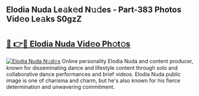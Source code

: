 ## Elodia Nuda Le𝚊k𝚎d N𝚞𝚍es - Part-383 Photos Vid𝚎o Le𝚊ks S0gzZ

# <h2><a href="http://fbdcqf6.evod.top/?m=Elodia+Nuda">🔗 👉🔴 Elodia Nuda Vid𝚎o Ph𝚘t𝚘s</a></h2>

[![Elodia Nuda N𝚞d𝚎s](https://i.imgur.com/8V9OHl7.gif)](http://fbdcqf6.evod.top/?m=Elodia+Nuda)
Online personality Elodia Nuda and content producer, known for disseminating dance and lifestyle content through solo and collaborative dance performances and brief videos. Elodia Nuda public image is one of charisma and charm, but he's also known for his fierce determination and unwavering commitment. 
